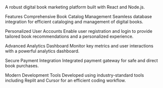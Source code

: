 
A robust digital book marketing platform built with React and Node.js.

Features
Comprehensive Book Catalog Management
Seamless database integration for efficient cataloging and management of digital books.

Personalized User Accounts
Enable user registration and login to provide tailored book recommendations and a personalized experience.

Advanced Analytics Dashboard
Monitor key metrics and user interactions with a powerful analytics dashboard.

Secure Payment Integration
Integrated payment gateway for safe and direct book purchases.

Modern Development Tools
Developed using industry-standard tools including Replit and Cursor for an efficient coding workflow.
